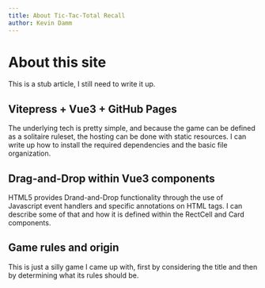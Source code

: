 ```yaml
---
title: About Tic-Tac-Total Recall
author: Kevin Damm
---
```


<!--
Copyright (c) 2025 Kevin Damm
MIT License

Permission is hereby granted, free of charge, to any person obtaining a copy
of this software and associated documentation files (the "Software"), to deal
in the Software without restriction, including without limitation the rights
to use, copy, modify, merge, publish, distribute, sublicense, and/or sell
copies of the Software, and to permit persons to whom the Software is
furnished to do so, subject to the following conditions:

The above copyright notice and this permission notice shall be included in all
copies or substantial portions of the Software.

THE SOFTWARE IS PROVIDED "AS IS", WITHOUT WARRANTY OF ANY KIND, EXPRESS OR
IMPLIED, INCLUDING BUT NOT LIMITED TO THE WARRANTIES OF MERCHANTABILITY,
FITNESS FOR A PARTICULAR PURPOSE AND NONINFRINGEMENT. IN NO EVENT SHALL THE
AUTHORS OR COPYRIGHT HOLDERS BE LIABLE FOR ANY CLAIM, DAMAGES OR OTHER
LIABILITY, WHETHER IN AN ACTION OF CONTRACT, TORT OR OTHERWISE, ARISING FROM,
OUT OF OR IN CONNECTION WITH THE SOFTWARE OR THE USE OR OTHER DEALINGS IN THE
SOFTWARE.
-->

# About this site

This is a stub article, I still need to write it up.

## Vitepress + Vue3 + GitHub Pages

The underlying tech is pretty simple, and because the game can be defined as a
solitaire ruleset, the hosting can be done with static resources.  I can write
up how to install the required dependencies and the basic file organization.

## Drag-and-Drop within Vue3 components

HTML5 provides Drand-and-Drop functionality through the use of Javascript event
handlers and specific annotations on HTML tags.  I can describe some of that and
how it is defined within the RectCell and Card components.

## Game rules and origin

This is just a silly game I came up with, first by considering the title and
then by determining what its rules should be.

